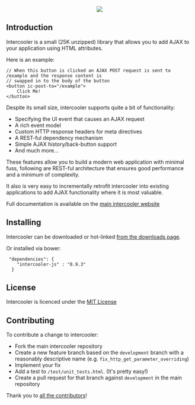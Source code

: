 <center>
  <img src="http://i.imgur.com/CQh4tnm.png">
</center>

## Introduction

Intercooler is a small (25K unzipped) library that allows you to add AJAX to your application using
HTML attributes.

Here is an example:

    // When this button is clicked an AJAX POST request is sent to /example and the response content is
    // swapped in to the body of the button
    <button ic-post-to="/example">
        Click Me!
    </button>

Despite its small size, intercooler supports quite a bit of functionality:

* Specifying the UI event that causes an AJAX request
* A rich event model
* Custom HTTP response headers for meta directives
* A REST-ful dependency mechanism
* Simple AJAX history/back-button support
* And much more...

These features allow you to build a modern web application with minimal fuss, following are REST-ful architecture
that ensures good performance and a minimum of complexity.

It also is very easy to incrementally retrofit intercooler into existing applications to add AJAX functionality where
it is most valuable.

Full documentation is available on the [main intercooler website](http://intercoolerjs.org/)

## Installing

Intercooler can be downloaded or hot-linked [from the downloads page](http://intercoolerjs.org/download.html).

Or installed via bower:

     "dependencies": {
        "intercooler-js" : "0.9.3"
      }

## License

Intercooler is licenced under the [MIT License](https://raw.githubusercontent.com/LeadDyno/intercooler-js/master/LICENSE)

## Contributing

To contribute a change to intercooler:

* Fork the main intercooler repository
* Create a new feature branch based on the `development` branch with a reasonably descriptive name (e.g. `fix_http_get_parameter_overriding`)
* Implement your fix
* Add a test to `/test/unit_tests.html`.  (It's pretty easy!)
* Create a pull request for that branch against `development` in the main repository

Thank you to [all the contributors](https://github.com/LeadDyno/intercooler-js/graphs/contributors)!
